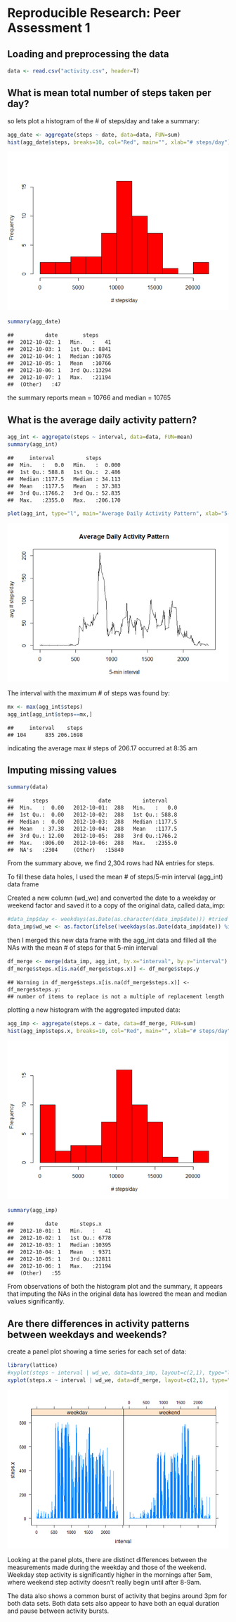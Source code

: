 # Reproducible Research: Peer Assessment 1


## Loading and preprocessing the data

```r
data <- read.csv("activity.csv", header=T)
```



## What is mean total number of steps taken per day?
so lets plot a histogram of the # of steps/day and take a summary:


```r
agg_date <- aggregate(steps ~ date, data=data, FUN=sum)
hist(agg_date$steps, breaks=10, col="Red", main="", xlab="# steps/day")
```

![](./PA1_template_files/figure-html/meansteps-1.png) 

```r
summary(agg_date)
```

```
##          date        steps      
##  2012-10-02: 1   Min.   :   41  
##  2012-10-03: 1   1st Qu.: 8841  
##  2012-10-04: 1   Median :10765  
##  2012-10-05: 1   Mean   :10766  
##  2012-10-06: 1   3rd Qu.:13294  
##  2012-10-07: 1   Max.   :21194  
##  (Other)   :47
```
the summary reports mean = 10766 and median = 10765



## What is the average daily activity pattern?

```r
agg_int <- aggregate(steps ~ interval, data=data, FUN=mean)
summary(agg_int)
```

```
##     interval          steps        
##  Min.   :   0.0   Min.   :  0.000  
##  1st Qu.: 588.8   1st Qu.:  2.486  
##  Median :1177.5   Median : 34.113  
##  Mean   :1177.5   Mean   : 37.383  
##  3rd Qu.:1766.2   3rd Qu.: 52.835  
##  Max.   :2355.0   Max.   :206.170
```

```r
plot(agg_int, type="l", main="Average Daily Activity Pattern", xlab="5-min interval", ylab="avg # steps/day")
```

![](./PA1_template_files/figure-html/avgactivity-1.png) 

The interval with the maximum # of steps was found by:

```r
mx <- max(agg_int$steps)
agg_int[agg_int$steps==mx,]
```

```
##     interval    steps
## 104      835 206.1698
```
indicating the average max # steps of 206.17 occurred at 8:35 am


## Imputing missing values

```r
summary(data)
```

```
##      steps                date          interval     
##  Min.   :  0.00   2012-10-01:  288   Min.   :   0.0  
##  1st Qu.:  0.00   2012-10-02:  288   1st Qu.: 588.8  
##  Median :  0.00   2012-10-03:  288   Median :1177.5  
##  Mean   : 37.38   2012-10-04:  288   Mean   :1177.5  
##  3rd Qu.: 12.00   2012-10-05:  288   3rd Qu.:1766.2  
##  Max.   :806.00   2012-10-06:  288   Max.   :2355.0  
##  NA's   :2304     (Other)   :15840
```

From the summary above, we find 2,304 rows had NA entries for steps.

To fill these data holes, I used the mean # of steps/5-min interval (agg_int) data frame

Created a new column (wd_we) and converted the date to a weekday or weekend factor and saved it to a copy of the original data, called data_imp:


```r
#data_imp$day <- weekdays(as.Date(as.character(data_imp$date))) #tried this 1st; no workie
data_imp$wd_we <- as.factor(ifelse(!weekdays(as.Date(data_imp$date)) %in% c("Saturday", "Sunday"), "weekday","weekend"))
```

then I merged this new data frame with the agg_int data and filled all the NAs with the mean # of steps for that 5-min interval


```r
df_merge <- merge(data_imp, agg_int, by.x="interval", by.y="interval")
df_merge$steps.x[is.na(df_merge$steps.x)] <- df_merge$steps.y
```

```
## Warning in df_merge$steps.x[is.na(df_merge$steps.x)] <- df_merge$steps.y:
## number of items to replace is not a multiple of replacement length
```

plotting a new histogram with the aggregated imputed data:

```r
agg_imp <- aggregate(steps.x ~ date, data=df_merge, FUN=sum)
hist(agg_imp$steps.x, breaks=10, col="Red", main="", xlab="# steps/day")
```

![](./PA1_template_files/figure-html/histo2-1.png) 

```r
summary(agg_imp)
```

```
##          date       steps.x     
##  2012-10-01: 1   Min.   :   41  
##  2012-10-02: 1   1st Qu.: 6778  
##  2012-10-03: 1   Median :10395  
##  2012-10-04: 1   Mean   : 9371  
##  2012-10-05: 1   3rd Qu.:12811  
##  2012-10-06: 1   Max.   :21194  
##  (Other)   :55
```

From observations of both the histogram plot and the summary, it appears that imputing the NAs in the original data has lowered the mean and median values significantly.


## Are there differences in activity patterns between weekdays and weekends?
create a panel plot showing a time series for each set of data:


```r
library(lattice)
#xyplot(steps ~ interval | wd_we, data=data_imp, layout=c(2,1), type="l")
xyplot(steps.x ~ interval | wd_we, data=df_merge, layout=c(2,1), type="l")
```

![](./PA1_template_files/figure-html/panelplot-1.png) 

Looking at the panel plots, there are distinct differences between the measurements made during the weekday and those of the weekend. Weekday step activity is significantly higher in the mornings after 5am, where weekend step activity doesn't really begin until after 8-9am.

The data also shows a common burst of activity that begins around 3pm for both data sets.
Both data sets also appear to have both an equal duration and pause between activity bursts. 



